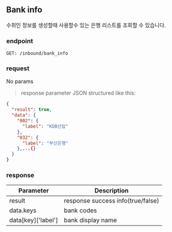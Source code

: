 ## Bank info

수취인 정보를 생성할때 사용할수 있는 은행 리스트를 조회할 수 있습니다.

### endpoint
<code>GET: /inbound/bank_info</code>

### request
No params

> response parameter JSON structured like this:

```json
{
  "result": true,
  "data": {
    "002": {
      "label": "KDB산업"
    },
    "032": {
      "label": "부산은행"
    },...{}
  }
}
```

### response
Parameter | Description
--------- | -----------
result | response success info(true/false)
data.keys | bank codes
data[key]['label'] | bank display name
